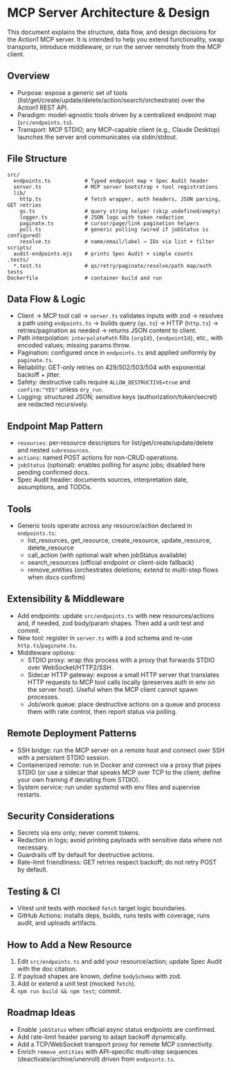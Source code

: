 # MCP Server Architecture & Design

This document explains the structure, data flow, and design decisions for the Action1 MCP server. It is intended to help you extend functionality, swap transports, introduce middleware, or run the server remotely from the MCP client.

## Overview
- Purpose: expose a generic set of tools (list/get/create/update/delete/action/search/orchestrate) over the Action1 REST API.
- Paradigm: model-agnostic tools driven by a centralized endpoint map (`src/endpoints.ts`).
- Transport: MCP STDIO; any MCP-capable client (e.g., Claude Desktop) launches the server and communicates via stdin/stdout.

## File Structure
```
src/
  endpoints.ts           # Typed endpoint map + Spec Audit header
  server.ts              # MCP server bootstrap + tool registrations
  lib/
    http.ts              # fetch wrapper, auth headers, JSON parsing, GET retries
    qs.ts                # query string helper (skip undefined/empty)
    logger.ts            # JSON logs with token redaction
    paginate.ts          # cursor/page/link pagination helpers
    poll.ts              # generic polling (wired if jobStatus is configured)
    resolve.ts           # name/email/label → IDs via list + filter
scripts/
  audit-endpoints.mjs    # prints Spec Audit + simple counts
.tests/
  *.test.ts              # qs/retry/paginate/resolve/path map/auth tests
Dockerfile               # container build and run
```

## Data Flow & Logic
- Client → MCP tool call → `server.ts` validates inputs with zod → resolves a path using `endpoints.ts` → builds query (`qs.ts`) → HTTP (`http.ts`) → retries/pagination as needed → returns JSON content to client.
- Path interpolation: `interpolatePath` fills `{orgId}`, `{endpointId}`, etc., with encoded values; missing params throw.
- Pagination: configured once in `endpoints.ts` and applied uniformly by `paginate.ts`.
- Reliability: GET-only retries on 429/502/503/504 with exponential backoff + jitter.
- Safety: destructive calls require `ALLOW_DESTRUCTIVE=true` and `confirm:"YES"` unless `dry_run`.
- Logging: structured JSON; sensitive keys (authorization/token/secret) are redacted recursively.

## Endpoint Map Pattern
- `resources`: per-resource descriptors for list/get/create/update/delete and nested `subresources`.
- `actions`: named POST actions for non-CRUD operations.
- `jobStatus` (optional): enables polling for async jobs; disabled here pending confirmed docs.
- Spec Audit header: documents sources, interpretation date, assumptions, and TODOs.

## Tools
- Generic tools operate across any resource/action declared in `endpoints.ts`:
  - list_resources, get_resource, create_resource, update_resource, delete_resource
  - call_action (with optional wait when jobStatus available)
  - search_resources (official endpoint or client-side fallback)
  - remove_entities (orchestrates deletions; extend to multi-step flows when docs confirm)

## Extensibility & Middleware
- Add endpoints: update `src/endpoints.ts` with new resources/actions and, if needed, zod body/param shapes. Then add a unit test and commit.
- New tool: register in `server.ts` with a zod schema and re-use `http.ts`/`paginate.ts`.
- Middleware options:
  - STDIO proxy: wrap this process with a proxy that forwards STDIO over WebSocket/HTTP2/SSH.
  - Sidecar HTTP gateway: expose a small HTTP server that translates HTTP requests to MCP tool calls locally (preserves auth in env on the server host). Useful when the MCP client cannot spawn processes.
  - Job/work queue: place destructive actions on a queue and process them with rate control, then report status via polling.

## Remote Deployment Patterns
- SSH bridge: run the MCP server on a remote host and connect over SSH with a persistent STDIO session.
- Containerized remote: run in Docker and connect via a proxy that pipes STDIO (or use a sidecar that speaks MCP over TCP to the client; define your own framing if deviating from STDIO).
- System service: run under systemd with env files and supervise restarts.

## Security Considerations
- Secrets via env only; never commit tokens.
- Redaction in logs; avoid printing payloads with sensitive data where not necessary.
- Guardrails off by default for destructive actions.
- Rate-limit friendliness: GET retries respect backoff; do not retry POST by default.

## Testing & CI
- Vitest unit tests with mocked `fetch` target logic boundaries.
- GitHub Actions: installs deps, builds, runs tests with coverage, runs audit, and uploads artifacts.

## How to Add a New Resource
1) Edit `src/endpoints.ts` and add your resource/action; update Spec Audit with the doc citation.
2) If payload shapes are known, define `bodySchema` with zod.
3) Add or extend a unit test (mocked `fetch`).
4) `npm run build && npm test`; commit.

## Roadmap Ideas
- Enable `jobStatus` when official async status endpoints are confirmed.
- Add rate-limit header parsing to adapt backoff dynamically.
- Add a TCP/WebSocket transport proxy for remote MCP connectivity.
- Enrich `remove_entities` with API-specific multi-step sequences (deactivate/archive/unenroll) driven from `endpoints.ts`.

